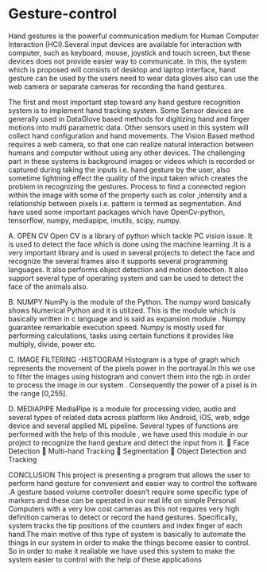 # Gesture-control

Hand gestures is the powerful communication medium
for Human Computer Interaction (HCI).Several input
devices are available for interaction with computer, such as
keyboard, mouse, joystick and touch screen, but these
devices does not provide easier way to communicate. In this,
the system which is proposed will consists of desktop and
laptop interface, hand gesture can be used by the users need
to wear data gloves also can use the web camera or separate
cameras for recording the hand gestures.

The first and most important step toward any hand
gesture recognition system is to implement hand tracking
system. Some Sensor devices are generally used in DataGlove based methods for digitizing hand and finger motions
into multi parametric data. Other sensors used in this system
will collect hand configuration and hand movements. The
Vision Based method requires a web camera, so that one can
realize natural interaction between humans and computer
without using any other devices.
The challenging part in these systems is background
images or videos which is recorded or captured during
taking the inputs i.e. hand gesture by the user, also sometime
lightning effect the quality of the input taken which creates
the problem in recognizing the gestures. Process to find a
connected region within the image with some of the
property such as color ,intensity and a relationship between
pixels i.e. pattern is termed as segmentation. And have used
some important packages which have OpenCv-python,
tensorflow, numpy, mediapipe, imutils, scipy, numpy.

A. OPEN CV
Open CV is a library of python which tackle PC vision
issue. It is used to detect the face which is done using the
machine learning .It is a very important library and is used
in several projects to detect the face and recognize the
several frames also it supports several programming
languages. It also performs object detection and motion
detection. It also support several type of operating system
and can be used to detect the face of the animals also.

B. NUMPY
NumPy is the module of the Python. The numpy word
basically shows Numerical Python and it is utilized. This is
the module which is basically written in c language and is
said as expansion module . Numpy guarantee remarkable
execution speed. Numpy is mostly used for performing
calculations, tasks using certain functions it provides like
multiply, divide, power etc.


C. IMAGE FILTERING -HISTOGRAM
Histogram is a type of graph which represents the
movement of the pixels power in the portrayal.In this we use
to filter the images using histogram and convert them into
the rgb in order to process the image in our system .
Consequently the power of a pixel is in the range [0,255].


D. MEDIAPIPE
MediaPipe is a module for processing video, audio and
several types of related data across platform like Android,
iOS, web, edge device and several applied ML pipeline.
Several types of functions are performed with the help of
this module , we have used this module in our project to
recognize the hand gesture and detect the input from it.
 Face Detection
 Multi-hand Tracking
 Segmentation
 Object Detection and Tracking

CONCLUSION
This project is presenting a program that allows the
user to perform hand gesture for convenient and easier way
to control the software .A gesture based volume controller
doesn’t require some specific type of markers and these can
be operated in our real life on simple Personal Computers
with a very low cost cameras as this not requires very high
definition cameras to detect or record the hand gestures.
Specifically, system tracks the tip positions of the counters
and index finger of each hand.The main motive of this type
of system is basically to automate the things in our system in
order to make the things become easier to control. So in
order to make it realiable we have used this system to make
the system easier to control with the help of these
applications
